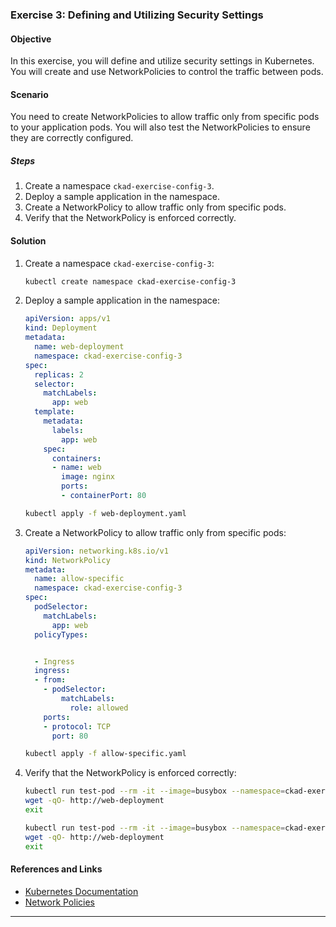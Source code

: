 ### Exercise 3: Defining and Utilizing Security Settings

#### Objective
In this exercise, you will define and utilize security settings in Kubernetes. You will create and use NetworkPolicies to control the traffic between pods.

#### Scenario

You need to create NetworkPolicies to allow traffic only from specific pods to your application pods. You will also test the NetworkPolicies to ensure they are correctly configured.

##### Steps

1. Create a namespace `ckad-exercise-config-3`.
2. Deploy a sample application in the namespace.
3. Create a NetworkPolicy to allow traffic only from specific pods.
4. Verify that the NetworkPolicy is enforced correctly.

#### Solution

1. Create a namespace `ckad-exercise-config-3`:
   ```sh
   kubectl create namespace ckad-exercise-config-3
   ```

2. Deploy a sample application in the namespace:
   ```yaml
   apiVersion: apps/v1
   kind: Deployment
   metadata:
     name: web-deployment
     namespace: ckad-exercise-config-3
   spec:
     replicas: 2
     selector:
       matchLabels:
         app: web
     template:
       metadata:
         labels:
           app: web
       spec:
         containers:
         - name: web
           image: nginx
           ports:
           - containerPort: 80
   ```
   ```sh
   kubectl apply -f web-deployment.yaml
   ```

3. Create a NetworkPolicy to allow traffic only from specific pods:
   ```yaml
   apiVersion: networking.k8s.io/v1
   kind: NetworkPolicy
   metadata:
     name: allow-specific
     namespace: ckad-exercise-config-3
   spec:
     podSelector:
       matchLabels:
         app: web
     policyTypes:


     - Ingress
     ingress:
     - from:
       - podSelector:
           matchLabels:
             role: allowed
       ports:
       - protocol: TCP
         port: 80
   ```
   ```sh
   kubectl apply -f allow-specific.yaml
   ```

4. Verify that the NetworkPolicy is enforced correctly:
   ```sh
   kubectl run test-pod --rm -it --image=busybox --namespace=ckad-exercise-config-3 --labels="role=allowed" -- sh
   wget -qO- http://web-deployment
   exit
   ```

   ```sh
   kubectl run test-pod --rm -it --image=busybox --namespace=ckad-exercise-config-3 --labels="role=blocked" -- sh
   wget -qO- http://web-deployment
   exit
   ```

#### References and Links

- [Kubernetes Documentation](https://kubernetes.io/docs/home/)
- [Network Policies](https://kubernetes.io/docs/concepts/services-networking/network-policies/)

---
